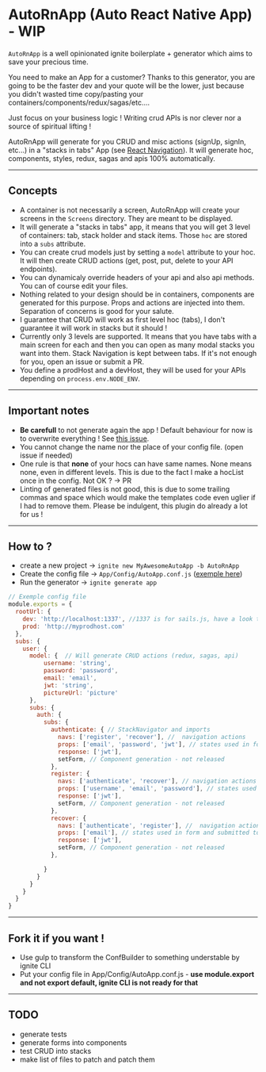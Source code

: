# AutoRnApp (Auto React Native App) - WIP
`AutoRnApp` is a well opinionated ignite boilerplate + generator which aims to save your precious time.

You need to make an App for a customer? Thanks to this generator, you are going to be the faster dev and your quote will be the lower, just because you didn't wasted time copy/pasting your containers/components/redux/sagas/etc....

Just focus on your business logic ! Writing crud APIs is nor clever nor a source of spiritual lifting !

AutoRnApp will generate for you CRUD and misc actions (signUp, signIn, etc...) in a "stacks in tabs" App (see [React Navigation](https://github.com/react-community/react-navigation)).
It will generate hoc, components, styles, redux, sagas and apis 100% automatically.

---
## Concepts
- A container is not necessarily a screen, AutoRnApp will create your screens in the `Screens` directory. They are meant to be displayed.
- It will generate a "stacks in tabs" app, it means that you will get 3 level of containers: tab, stack holder and stack items. Those `hoc` are stored into a `subs` attribute.
- You can create crud models just by setting a `model` attribute to your hoc. It will then create CRUD actions (get, post, put, delete to your API endpoints).
- You can dynamicaly override headers of your api and also api methods. You can of course edit your files.
- Nothing related to your design should be in containers, components are generated for this purpose. Props and actions are injected into them. Separation of concerns is good for your salute.
- I guarantee that CRUD will work as first level hoc (tabs), I don't guarantee it will work in stacks but it should !
- Currently only 3 levels are supported. It means that you have tabs with a main screen for each and then you can open as many modal stacks you want into them. Stack Navigation is kept between tabs. If it's not enough for you, open an issue or submit a PR.
- You define a prodHost and a devHost, they will be used for your APIs depending on `process.env.NODE_ENV`.
---
## Important notes
- **Be carefull** to not generate again the app ! Default behaviour for now is to overwrite everything ! See [this issue](https://github.com/infinitered/ignite/issues/1120).
- You cannot change the name nor the place of your config file. (open issue if needed)
- One rule is that **none** of your hocs can have same names. None means none, even in different levels. This is due to the fact I make a hocList once in the config. Not OK ? -> PR
- Linting of generated files is not good, this is due to some trailing commas and space which would make the templates code even uglier if I had to remove them. Please be indulgent, this plugin do already a lot for us !

---
## How to ?
- create a new project -> `ignite new MyAwesomeAutoApp -b AutoRnApp`
- Create the config file -> `App/Config/AutoApp.conf.js` ([exemple here](https://github.com/l1br3/ignite-AutoRnApp/blob/master/test/assets/AutoApp.conf.js))
- Run the generator -> `ignite generate app`

```js
// Exemple config file
module.exports = {
  rootUrl: {
    dev: 'http://localhost:1337', //1337 is for sails.js, have a look to this awesome project !
    prod: 'http://myprodhost.com'
  },
  subs: {
    user: {
      model: {  // Will generate CRUD actions (redux, sagas, api)
          username: 'string',
          password: 'password',
          email: 'email',
          jwt: 'string',
          pictureUrl: 'picture'
      },
      subs: {
        auth: {
          subs: {
            authenticate: { // StackNavigator and imports
              navs: ['register', 'recover'], //  navigation actions
              props: ['email', 'password', 'jwt'], // states used in form and submitted to the saga/redux action // might be a dupe with model
              response: ['jwt'],
              setForm, // Component generation - not released
            },
            register: {
              navs: ['authenticate', 'recover'], // navigation actions
              props: ['username', 'email', 'password'], // states used in form and submitted to the saga/redux action
              response: ['jwt'],
              setForm, // Component generation - not released
            },
            recover: {
              navs: ['authenticate', 'register'], //  navigation actions
              props: ['email'], // states used in form and submitted to the saga/redux action
              response: ['jwt'],
              setForm, // Component generation - not released
            },

          }
        }
      }
    }
  }
}

```
---
## Fork it if you want !
- Use gulp to transform the ConfBuilder to something understable by ignite CLI
- Put your config file in App/Config/AutoApp.conf.js - **use module.export and not export default, ignite CLI is not ready for that**

---
## TODO
- generate tests
- generate forms into components
- test CRUD into stacks
- make list of files to patch and patch them
